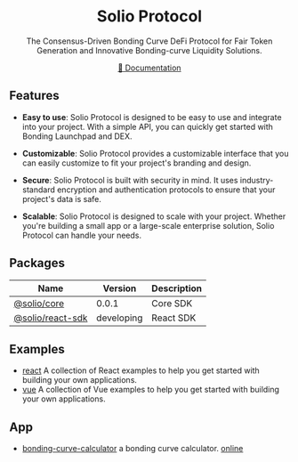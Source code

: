 <h1 align="center">Solio Protocol</h1>

<p align="center">
The Consensus-Driven Bonding Curve DeFi Protocol for Fair Token Generation and Innovative Bonding-curve Liquidity Solutions.
</p>

<p align="center">
<a href="https://solio-protocol.pages.dev" target="_blank" rel="noopener noreferrer">📃 Documentation</a>
</p>

## Features

- **Easy to use**: Solio Protocol is designed to be easy to use and integrate into your project. With a simple API, you can quickly get started with Bonding Launchpad and DEX.

- **Customizable**: Solio Protocol provides a customizable interface that you can easily customize to fit your project's branding and design.

- **Secure**: Solio Protocol is built with security in mind. It uses industry-standard encryption and authentication protocols to ensure that your project's data is safe.

- **Scalable**: Solio Protocol is designed to scale with your project. Whether you're building a small app or a large-scale enterprise solution, Solio Protocol can handle your needs.

## Packages

| Name                                       | Version    | Description |
| ------------------------------------------ | ---------- | ----------- |
| [@solio/core](./packages/core)           | 0.0.1      | Core SDK    |
| [@solio/react-sdk](./packages/react-sdk) | developing | React SDK   |

## Examples

- [react](./examples/vite-react) A collection of React examples to help you get started with building your own applications.
- [vue](./examples/vite-vue) A collection of Vue examples to help you get started with building your own applications.

## App

- [bonding-curve-calculator](./apps/bonding-curve-calculator) a bonding curve calculator. [online](https://curve-calculator.pages.dev/)

